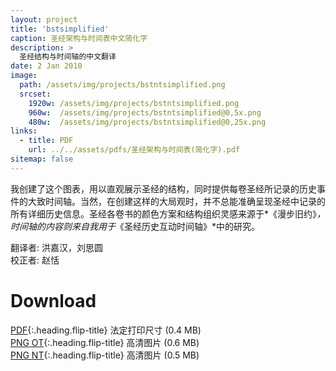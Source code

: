 ```yaml
---
layout: project
title: 'bstsimplified'
caption: 圣经架构与时间表中文简化字
description: >
  圣经结构与时间轴的中文翻译
date: 2 Jan 2010
image: 
  path: /assets/img/projects/bstntsimplified.png
  srcset: 
    1920w: /assets/img/projects/bstntsimplified.png
    960w:  /assets/img/projects/bstntsimplified@0,5x.png
    480w:  /assets/img/projects/bstntsimplified@0,25x.png
links:
  - title: PDF
    url: ../../assets/pdfs/圣经架构与时间表(简化字).pdf
sitemap: false
---
```

我创建了这个图表，用以直观展示圣经的结构，同时提供每卷圣经所记录的历史事件的大致时间轴。当然，在创建这样的大局观时，并不总能准确呈现圣经中记录的所有详细历史信息。圣经各卷书的颜色方案和结构组织灵感来源于*《漫步旧约》*，时间轴的内容则来自我用于*《圣经历史互动时间轴》*中的研究。

翻译者: 洪嘉汉，刘思圆  
校正者: 赵恬

# Download
[PDF](../../assets/pdfs/圣经架构与时间表(简化字).pdf){:.heading.flip-title} <span class="icon-file-pdf"></span> 法定打印尺寸 (0.4 MB)  
[PNG OT](../assets/img/hd/bstothdsimplified.png){:.heading.flip-title} <span class="icon-file-picture"></span> 高清图片 (0.6 MB)  
[PNG NT](../assets/img/hd/bstnthdsimplified.png){:.heading.flip-title} <span class="icon-file-picture"></span> 高清图片 (0.5 MB)